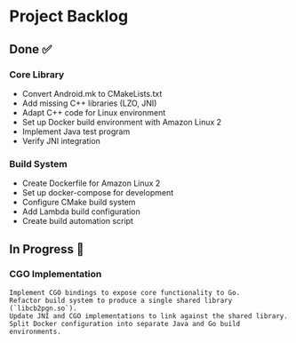 # Project Backlog

## Done ✅

### Core Library
- Convert Android.mk to CMakeLists.txt
- Add missing C++ libraries (LZO, JNI)
- Adapt C++ code for Linux environment
- Set up Docker build environment with Amazon Linux 2
- Implement Java test program
- Verify JNI integration

### Build System
- Create Dockerfile for Amazon Linux 2
- Set up docker-compose for development
- Configure CMake build system
- Add Lambda build configuration
- Create build automation script

## In Progress 🔄

### CGO Implementation
    Implement CGO bindings to expose core functionality to Go.
    Refactor build system to produce a single shared library (`libcb2pgn.so`).
    Update JNI and CGO implementations to link against the shared library.
    Split Docker configuration into separate Java and Go build environments.
